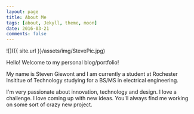 ```yaml
---
layout: page
title: About Me
tags: [about, Jekyll, theme, moon]
date: 2016-03-21
comments: false
---
```

    
![]({{ site.url }}/assets/img/StevePic.jpg)

Hello! Welcome to my personal blog/portfolio! 

My name is Steven Giewont and I am currently a student at Rochester Insititue of Technology studying for a BS/MS in electrical engineering. 

I'm very passionate about innovation, technology and design. I love a challenge. I love coming up with new ideas. You'll always find me working on some sort of crazy new project. 

